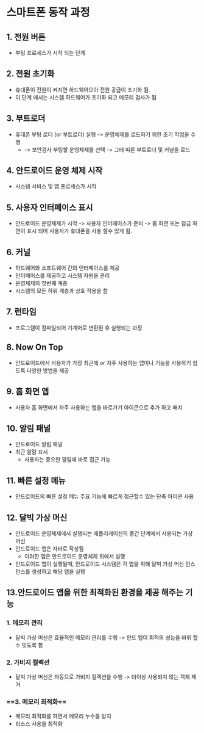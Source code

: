 # 스마트폰 동작 과정
## 1. 전원 버튼
- 부팅 프로세스가 시작 되는 단계

## 2. 전원 초기화
- 휴대폰이 전원이 켜지면 하드웨어오아 전원 공급이 초기화 됨.
- 이 단계 에서는 시스템 하드웨어가 초기화 되고 메모리 검사가 됨

## 3. 부트로더
- 휴대폰 부팅 로더 (or 부트로더) 실행 -> 운영체제를 로드하기 위한 초기 작업을 수행
	- -> 보안검사 부팅할 운영체제를 선택
	  -> 그에 따른 부트로더 및 커널을 로드

## 4. 안드로이드 운영 체제 시작
- 시스템 서비스 및 앱 프로세스가 시작

## 5. 사용자 인터페이스 표시
- 안드로이드 운영체제가 시작 -> 사용자 인터페이스가 준비 -> 홈 화면 또는 잠금 화면이 표시 되어 사용자가 휴대폰을 사용 할수 있게 됨.

## 6. 커널
- 하드웨어와 소프트웨어 간의 인터페이스를 제공
- 인터페이스를 제공하고 시스템 자원을 관리
- 운영체제의 첫번째 계층
- 시스템의 모든 하위 계층과 상호 작용을 함

## 7. 런타임
- 프로그램이 컴파일되어 기계어로 변환된 후 실행되는 과정

## 8. Now On Top
- 안드로이드에서 사용자가 가장 최근에 or 자주 사용하는 앱이나 기능을 사용하기 쉽도록 다양한 방법을 제공

## 9. 홈 화면 앱
- 사용자 홈 화면에서 자주 사용하는 앱을 바로가기 아이콘으로 추가 하고 배치

## 10. 알림 패널
- 안드로이드 알림 패널
- 최근 알람 표시
	- 사용자는 중요한 알림에 바로 접근 가능

## 11. 빠른 설정 메뉴
- 안드로이드의 빠른 설정 메뉴 주요 기능에 빠르게 접근할수 있는 단축 아이콘 사용

## 12. 달빅 가상 머신
- 안드로이드 운영체제에서 실행되는 애플리케이션의 중간 단계에서 사용되는 가상 머신
- 안드로이드 앱은 자바로 작성됨
	- 이러한 앱은 안드로이드 운영체제 위에서 실행
- 안드로이드 앱이 실행될때, 안드로이드 시스템은 각 앱을 위해 달빅 가상 머신 인스턴스를 생성하고 해당 앱을 실행

## 13.안드로이드 앱을 위한 최적화된 환경을 제공 해주는 기능
### 1. 메모리 관리
- 달빅 가상 머신은 효율적인 메모리 관리를 수행 -> 안드 앱이 최적의 성능을 바뤼 할수 잇도록 함

### 2. 가비지 컬렉션
- 달빅 가상 머신은 자동으로 가비지 컬랙션을 수행 -> 더이상 사용되지 않는 객체 제거

###  ==3. 메모리 최적화==
- 메모리 최적화를 하면서 메모리 누수를 방지
- 리소스 사용을 최적화